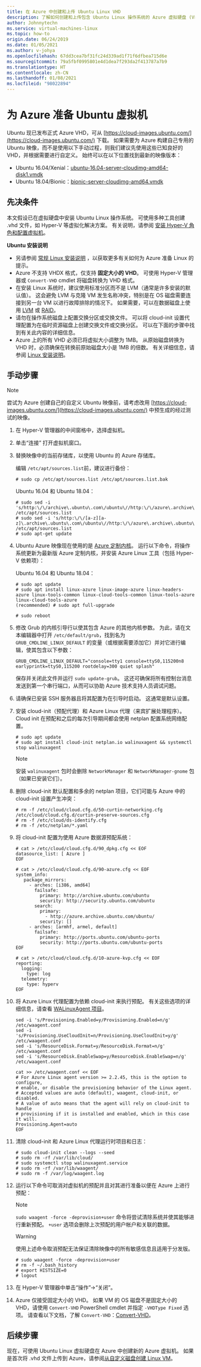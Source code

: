 ```yaml
---
title: 在 Azure 中创建和上传 Ubuntu Linux VHD
description: 了解如何创建和上传包含 Ubuntu Linux 操作系统的 Azure 虚拟硬盘 (VHD)。
author: Johnnytechn
ms.service: virtual-machines-linux
ms.topic: how-to
origin.date: 06/24/2019
ms.date: 01/05/2021
ms.author: v-johya
ms.openlocfilehash: 67dd3cea7bf31fc24d339ad1f71f6dfbea715d6e
ms.sourcegitcommit: 79a5fbf0995801e4d1dea7f293da2f413787a7b9
ms.translationtype: HT
ms.contentlocale: zh-CN
ms.lasthandoff: 01/08/2021
ms.locfileid: "98022894"
---
```

# <a name="prepare-an-ubuntu-virtual-machine-for-azure"></a>为 Azure 准备 Ubuntu 虚拟机


Ubuntu 现已发布正式 Azure VHD，可从 [https://cloud-images.ubuntu.com/](https://cloud-images.ubuntu.com/) 下载。 如果需要为 Azure 构建自己专用的 Ubuntu 映像，而不是使用以下手动过程，则我们建议先使用这些已知良好的 VHD，并根据需要进行自定义。 始终可以在以下位置找到最新的映像版本：

* Ubuntu 16.04/Xenial：[ubuntu-16.04-server-cloudimg-amd64-disk1.vmdk](https://cloud-images.ubuntu.com/releases/xenial/release/ubuntu-16.04-server-cloudimg-amd64-disk1.vmdk)
* Ubuntu 18.04/Bionic：[bionic-server-cloudimg-amd64.vmdk](https://cloud-images.ubuntu.com/bionic/current/bionic-server-cloudimg-amd64.vmdk)

## <a name="prerequisites"></a>先决条件
本文假设已在虚拟硬盘中安装 Ubuntu Linux 操作系统。 可使用多种工具创建 .vhd 文件，如 Hyper-V 等虚拟化解决方案。 有关说明，请参阅 [安装 Hyper-V 角色和配置虚拟机](https://docs.microsoft.com/previous-versions/windows/it-pro/windows-server-2012-R2-and-2012/hh846766(v=ws.11))。

**Ubuntu 安装说明**

* 另请参阅 [常规 Linux 安装说明](create-upload-generic.md#general-linux-installation-notes) ，以获取更多有关如何为 Azure 准备 Linux 的提示。
* Azure 不支持 VHDX 格式，仅支持 **固定大小的 VHD**。  可使用 Hyper-V 管理器或 `Convert-VHD` cmdlet 将磁盘转换为 VHD 格式。
* 在安装 Linux 系统时，建议使用标准分区而不是 LVM（通常是许多安装的默认值）。 这会避免 LVM 与克隆 VM 发生名称冲突，特别是在 OS 磁盘需要连接到另一台 VM 以进行故障排除的情况下。 如果需要，可以在数据磁盘上使用 [LVM](https://docs.microsoft.com/previous-versions/azure/virtual-machines/linux/configure-lvm?toc=%2fazure%2fvirtual-machines%2flinux%2ftoc.json) 或 [RAID](https://docs.microsoft.com/previous-versions/azure/virtual-machines/linux/configure-raid?toc=%2fazure%2fvirtual-machines%2flinux%2ftoc.json)。
* 请勿在操作系统磁盘上配置交换分区或交换文件。 可以将 cloud-init 设置代理配置为在临时资源磁盘上创建交换文件或交换分区。 可以在下面的步骤中找到有关此内容的详细信息。
* Azure 上的所有 VHD 必须已将虚拟大小调整为 1MB。 从原始磁盘转换为 VHD 时，必须确保在转换前原始磁盘大小是 1MB 的倍数。 有关详细信息，请参阅 [Linux 安装说明](create-upload-generic.md#general-linux-installation-notes)。

## <a name="manual-steps"></a>手动步骤
> [!NOTE]
> 尝试为 Azure 创建自己的自定义 Ubuntu 映像前，请考虑改用 [https://cloud-images.ubuntu.com/](https://cloud-images.ubuntu.com/) 中预生成的经过测试的映像。
> 
> 

1. 在 Hyper-V 管理器的中间窗格中，选择虚拟机。

2. 单击“连接”  打开虚拟机窗口。

3. 替换映像中的当前存储库，以使用 Ubuntu 的 Azure 存储库。

    编辑 `/etc/apt/sources.list`前，建议进行备份：

    ```console
    # sudo cp /etc/apt/sources.list /etc/apt/sources.list.bak
    ```

    Ubuntu 16.04 和 Ubuntu 18.04：

    ```console
    # sudo sed -i 's/http:\/\/archive\.ubuntu\.com\/ubuntu\//http:\/\/azure\.archive\.ubuntu\.com\/ubuntu\//g' /etc/apt/sources.list
    # sudo sed -i 's/http:\/\/[a-z][a-z]\.archive\.ubuntu\.com\/ubuntu\//http:\/\/azure\.archive\.ubuntu\.com\/ubuntu\//g' /etc/apt/sources.list
    # sudo apt-get update
    ```

4. Ubuntu Azure 映像现在使用的是 [Azure 定制内核](https://ubuntu.com/blog/microsoft-and-canonical-increase-velocity-with-azure-tailored-kernel)。 运行以下命令，将操作系统更新为最新版 Azure 定制内核，并安装 Azure Linux 工具（包括 Hyper-V 依赖项）：

    Ubuntu 16.04 和 Ubuntu 18.04：

    ```console
    # sudo apt update
    # sudo apt install linux-azure linux-image-azure linux-headers-azure linux-tools-common linux-cloud-tools-common linux-tools-azure linux-cloud-tools-azure
    (recommended) # sudo apt full-upgrade

    # sudo reboot
    ```

5. 修改 Grub 的内核引导行以使其包含 Azure 的其他内核参数。 为此，请在文本编辑器中打开 `/etc/default/grub`，找到名为 `GRUB_CMDLINE_LINUX_DEFAULT` 的变量（或根据需要添加它）并对它进行编辑，使其包含以下参数：

    ```text
    GRUB_CMDLINE_LINUX_DEFAULT="console=tty1 console=ttyS0,115200n8 earlyprintk=ttyS0,115200 rootdelay=300 quiet splash"
    ```

    保存并关闭此文件并运行 `sudo update-grub`。 这还可确保将所有控制台消息发送到第一个串行端口，从而可以协助 Azure 技术支持人员调试问题。

6. 请确保已安装 SSH 服务器且将其配置为在引导时启动。  这通常是默认设置。

7. 安装 cloud-init（预配代理）和 Azure Linux 代理（来宾扩展处理程序）。 Cloud init 在预配和之后的每次引导期间都会使用 netplan 配置系统网络配置。

    ```console
    # sudo apt update
    # sudo apt install cloud-init netplan.io walinuxagent && systemctl stop walinuxagent
    ```

   > [!Note]
   >  安装 `walinuxagent` 包时会删除 `NetworkManager` 和 `NetworkManager-gnome` 包（如果已安装它们）。

8. 删除 cloud-init 默认配置和多余的 netplan 项目，它们可能与 Azure 中的 cloud-init 设置产生冲突：

    ```console
    # rm -f /etc/cloud/cloud.cfg.d/50-curtin-networking.cfg /etc/cloud/cloud.cfg.d/curtin-preserve-sources.cfg
    # rm -f /etc/cloud/ds-identify.cfg
    # rm -f /etc/netplan/*.yaml
    ```

9. 将 cloud-init 配置为使用 Azure 数据源预配系统：

    ```console
    # cat > /etc/cloud/cloud.cfg.d/90_dpkg.cfg << EOF
    datasource_list: [ Azure ]
    EOF

    # cat > /etc/cloud/cloud.cfg.d/90-azure.cfg << EOF
    system_info:
       package_mirrors:
         - arches: [i386, amd64]
           failsafe:
             primary: http://archive.ubuntu.com/ubuntu
             security: http://security.ubuntu.com/ubuntu
           search:
             primary:
               - http://azure.archive.ubuntu.com/ubuntu/
             security: []
         - arches: [armhf, armel, default]
           failsafe:
             primary: http://ports.ubuntu.com/ubuntu-ports
             security: http://ports.ubuntu.com/ubuntu-ports
    EOF

    # cat > /etc/cloud/cloud.cfg.d/10-azure-kvp.cfg << EOF
    reporting:
      logging:
        type: log
      telemetry:
        type: hyperv
    EOF
    ```

10. 将 Azure Linux 代理配置为依赖 cloud-init 来执行预配。 有关这些选项的详细信息，请查看 [WALinuxAgent 项目](https://github.com/Azure/WALinuxAgent)。

    ```console
    sed -i 's/Provisioning.Enabled=y/Provisioning.Enabled=n/g' /etc/waagent.conf
    sed -i 's/Provisioning.UseCloudInit=n/Provisioning.UseCloudInit=y/g' /etc/waagent.conf
    sed -i 's/ResourceDisk.Format=y/ResourceDisk.Format=n/g' /etc/waagent.conf
    sed -i 's/ResourceDisk.EnableSwap=y/ResourceDisk.EnableSwap=n/g' /etc/waagent.conf

    cat >> /etc/waagent.conf << EOF
    # For Azure Linux agent version >= 2.2.45, this is the option to configure,
    # enable, or disable the provisioning behavior of the Linux agent.
    # Accepted values are auto (default), waagent, cloud-init, or disabled.
    # A value of auto means that the agent will rely on cloud-init to handle
    # provisioning if it is installed and enabled, which in this case it will.
    Provisioning.Agent=auto
    EOF
    ```

11. 清除 cloud-init 和 Azure Linux 代理运行时项目和日志：

    ```console
    # sudo cloud-init clean --logs --seed
    # sudo rm -rf /var/lib/cloud/
    # sudo systemctl stop walinuxagent.service
    # sudo rm -rf /var/lib/waagent/
    # sudo rm -f /var/log/waagent.log
    ```

12. 运行以下命令可取消对虚拟机的预配并且对其进行准备以便在 Azure 上进行预配：

    > [!NOTE]
    > `sudo waagent -force -deprovision+user` 命令将尝试清除系统并使其能够进行重新预配。 `+user` 选项会删除上次预配的用户帐户和关联的数据。

    > [!WARNING]
    > 使用上述命令取消预配无法保证清除映像中的所有敏感信息且适用于分发版。

    ```console
    # sudo waagent -force -deprovision+user
    # rm -f ~/.bash_history
    # export HISTSIZE=0
    # logout
    ```

13. 在 Hyper-V 管理器中单击“操作”->“关闭”。

14. Azure 仅接受固定大小的 VHD。 如果 VM 的 OS 磁盘不是固定大小的 VHD，请使用 `Convert-VHD` PowerShell cmdlet 并指定 `-VHDType Fixed` 选项。 请查看以下文档，了解 `Convert-VHD`：[Convert-VHD](https://docs.microsoft.com/powershell/module/hyper-v/convert-vhd?view=win10-ps)。


## <a name="next-steps"></a>后续步骤
现在，可使用 Ubuntu Linux 虚拟硬盘在 Azure 中创建新的 Azure 虚拟机。 如果是首次将 .vhd 文件上传到 Azure，请参阅[从自定义磁盘创建 Linux VM](upload-vhd.md#option-1-upload-a-vhd)。

<!--Update_Description: update meta properties, wording update -->
